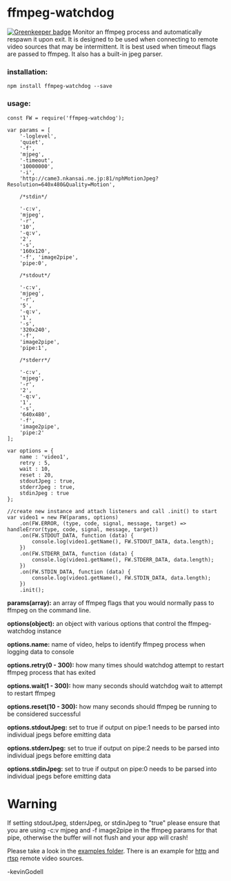 # ffmpeg-watchdog

[![Greenkeeper badge](https://badges.greenkeeper.io/kevinGodell/ffmpeg-watchdog.svg)](https://greenkeeper.io/)
Monitor an ffmpeg process and automatically respawn it upon exit. It is designed to be used when connecting to remote video sources that may be intermittent. It is best used when timeout flags are passed to ffmpeg. It also has a built-in jpeg parser.

### installation:
``` 
npm install ffmpeg-watchdog --save
```
### usage:
```
const FW = require('ffmpeg-watchdog');

var params = [
    '-loglevel',
    'quiet',
    '-f',
    'mjpeg',
    '-timeout',
    '10000000',
    '-i',
    'http://came3.nkansai.ne.jp:81/nphMotionJpeg?Resolution=640x480&Quality=Motion',
    
    /*stdin*/
    
    '-c:v',
    'mjpeg',
    '-r',
    '10',
    '-q:v',
    '2',
    '-s',
    '160x120',
    '-f', 'image2pipe',
    'pipe:0',

    /*stdout*/

    '-c:v',
    'mjpeg',
    '-r',
    '5',
    '-q:v',
    '1',
    '-s',
    '320x240',
    '-f',
    'image2pipe',
    'pipe:1',
    
    /*stderr*/
    
    '-c:v',
    'mjpeg',
    '-r',
    '2',
    '-q:v',
    '1',
    '-s',
    '640x480',
    '-f',
    'image2pipe',
    'pipe:2'
];

var options = {
    name : 'video1',
    retry : 5,
    wait : 10,
    reset : 20,
    stdoutJpeg : true,
    stderrJpeg : true,
    stdinJpeg : true
};

//create new instance and attach listeners and call .init() to start
var video1 = new FW(params, options)
    .on(FW.ERROR, (type, code, signal, message, target) => handleError(type, code, signal, message, target))
    .on(FW.STDOUT_DATA, function (data) {
        console.log(video1.getName(), FW.STDOUT_DATA, data.length);
    })
    .on(FW.STDERR_DATA, function (data) {
        console.log(video1.getName(), FW.STDERR_DATA, data.length);
    })
    .on(FW.STDIN_DATA, function (data) {
        console.log(video1.getName(), FW.STDIN_DATA, data.length);
    })
    .init();
```

**params(array):** an array of ffmpeg flags that you would normally pass to ffmpeg on the command line.

**options(object):** an object with various options that control the ffmpeg-watchdog instance

**options.name:** name of video, helps to identify ffmpeg process when logging data to console

**options.retry(0 - 300):** how many times should watchdog attempt to restart ffmpeg process that has exited

**options.wait(1 - 300):** how many seconds should watchdog wait to attempt to restart ffmpeg

**options.reset(10 - 300):** how many seconds should ffmpeg be running to be considered successful

**options.stdoutJpeg:** set to true if output on pipe:1 needs to be parsed into individual jpegs before emitting data 

**options.stderrJpeg:** set to true if output on pipe:2 needs to be parsed into individual jpegs before emitting data

**options.stdinJpeg:** set to true if output on pipe:0 needs to be parsed into individual jpegs before emitting data

# Warning
If setting stdoutJpeg, stderrJpeg, or stdinJpeg to "true" please ensure that you are using -c:v mjpeg and -f image2pipe in the ffmpeg params for that pipe, otherwise the buffer will not flush and your app will crash!

Please take a look in the <a href="https://github.com/kevinGodell/ffmpeg-watchdog/tree/master/examples">examples folder</a>. There is an example for <a href="https://github.com/kevinGodell/ffmpeg-watchdog/blob/master/examples/http.js">http</a> and <a href="https://github.com/kevinGodell/ffmpeg-watchdog/blob/master/examples/rtsp.js">rtsp</a> remote video sources.



-kevinGodell